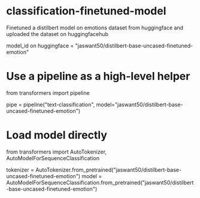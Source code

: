 # classification-finetuned-model

Finetuned a distilbert model on emotions dataset from huggingface and uploaded the dataset on huggingfacehub

model_id on huggingface = "jaswant50/distilbert-base-uncased-finetuned-emotion"


# Use a pipeline as a high-level helper
from transformers import pipeline

pipe = pipeline("text-classification", model="jaswant50/distilbert-base-uncased-finetuned-emotion")



# Load model directly
from transformers import AutoTokenizer, AutoModelForSequenceClassification

tokenizer = AutoTokenizer.from_pretrained("jaswant50/distilbert-base-uncased-finetuned-emotion")
model = AutoModelForSequenceClassification.from_pretrained("jaswant50/distilbert-base-uncased-finetuned-emotion")

